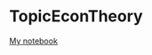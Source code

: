 TopicEconTheory
===============
[My notebook](http://nbviewer.ipython.org/github/roy1312/TopicEconTheory/blob/master/TopicinEcon_Homework2.ipynb)
